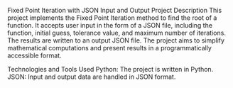 Fixed Point Iteration with JSON Input and Output
Project Description
This project implements the Fixed Point Iteration method to find the root of a function. It accepts user input in the form of a JSON file, including the function, initial guess, tolerance value, and maximum number of iterations. The results are written to an output JSON file. The project aims to simplify mathematical computations and present results in a programmatically accessible format.

Technologies and Tools Used
Python: The project is written in Python.
JSON: Input and output data are handled in JSON format.
